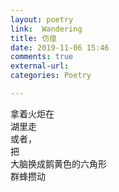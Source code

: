 ```yaml
---
layout: poetry
link:  Wandering
title: 仿徨
date: 2019-11-06 15:46
comments: true
external-url:
categories: Poetry

---
```

拿着火炬在<br>
湖里走<br>
或者，<br>
把<br>
大脑换成鹅黄色的六角形<br>
群蜂攒动<br>